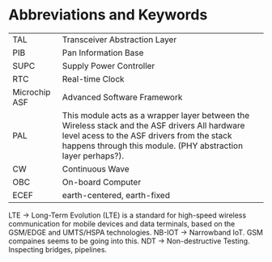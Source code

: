 # Abbreviations and Keywords

| | |
| -- | -- |
|TAL | Transceiver Abstraction Layer|
|PIB  | Pan Information Base|
|SUPC | Supply Power Controller|
|RTC  | Real-time Clock|
|Microchip ASF | Advanced Software Framework|
|PAL  | This module acts as a wrapper layer between the Wireless stack and the ASF drivers All hardware level acess to the ASF drivers from the stack happens through this module. (PHY abstraction layer perhaps?).|
|CW | Continuous Wave|
|OBC| On-board Computer|
|ECEF| earth-centered, earth-fixed|
LTE -> Long-Term Evolution (LTE) is a standard for high-speed wireless communication for mobile devices and data terminals, based on the GSM/EDGE and UMTS/HSPA technologies.
NB-IOT -> Narrowband IoT. GSM compaines seems to be going into this.
NDT -> Non-destructive Testing. Inspecting bridges, pipelines.
